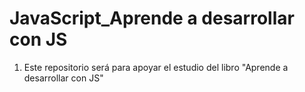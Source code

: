 # JavaScript_Aprende a desarrollar con JS
1. Este repositorio será para apoyar el estudio del libro "Aprende a desarrollar con JS"
